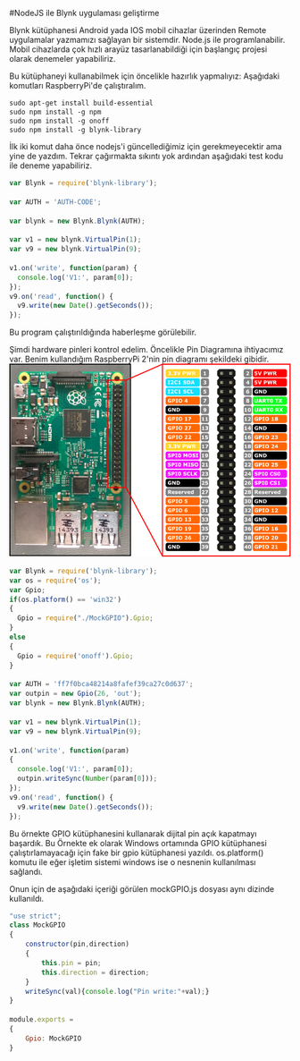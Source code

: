 #NodeJS ile Blynk uygulaması geliştirme

Blynk kütüphanesi Android yada IOS mobil cihazlar üzerinden Remote uygulamalar yazmamızı sağlayan bir sistemdir.
Node.js ile programlanabilir. Mobil cihazlarda çok hızlı arayüz tasarlanabildiği için başlangıç projesi olarak denemeler yapabiliriz.

Bu kütüphaneyi kullanabilmek için öncelikle hazırlık yapmalıyız:
Aşağıdaki komutları RaspberryPi'de çalıştıralım.
```
sudo apt-get install build-essential
sudo npm install -g npm
sudo npm install -g onoff
sudo npm install -g blynk-library
```
İlk iki komut daha önce nodejs'i güncellediğimiz için gerekmeyecektir ama yine de yazdım. Tekrar çağırmakta sıkıntı yok
ardından
aşağıdaki test kodu ile deneme yapabiliriz.
```javascript
var Blynk = require('blynk-library');

var AUTH = 'AUTH-CODE';

var blynk = new Blynk.Blynk(AUTH);

var v1 = new blynk.VirtualPin(1);
var v9 = new blynk.VirtualPin(9);

v1.on('write', function(param) {
  console.log('V1:', param[0]);
});
v9.on('read', function() {
  v9.write(new Date().getSeconds());
});
```
Bu program çalıştırıldığında haberleşme görülebilir.

Şimdi hardware pinleri kontrol edelim. Öncelikle Pin Diagramına ihtiyacımız var. Benim kullandığım RaspberryPi 2'nin pin diagramı şekildeki gibidir.
![Rasp 2 Pins](Images/RP2_Pinout.png)

```javascript
var Blynk = require('blynk-library');
var os = require('os');
var Gpio;
if(os.platform() == 'win32')
{
  Gpio = require("./MockGPIO").Gpio;
}
else
{
  Gpio = require('onoff').Gpio;  
}

var AUTH = 'ff7f0bca48214a8fafef39ca27c0d637';
var outpin = new Gpio(26, 'out');
var blynk = new Blynk.Blynk(AUTH);

var v1 = new blynk.VirtualPin(1);
var v9 = new blynk.VirtualPin(9);

v1.on('write', function(param)
{
  console.log('V1:', param[0]);
  outpin.writeSync(Number(param[0]));
});
v9.on('read', function() {
  v9.write(new Date().getSeconds());
});
```
Bu örnekte GPIO kütüphanesini kullanarak dijital pin açık kapatmayı başardık.
Bu Örnekte ek olarak Windows ortamında GPIO kütüphanesi çalıştırlamayacağı için fake bir gpio kütüphanesi yazıldı. os.platform() komutu ile eğer işletim sistemi windows ise o nesnenin kullanılması sağlandı.

Onun için de aşağıdaki içeriği görülen mockGPIO.js dosyası aynı dizinde kullanıldı.
```javascript
"use strict";
class MockGPIO
{
    constructor(pin,direction)
    {
        this.pin = pin;
        this.direction = direction;
    }
    writeSync(val){console.log("Pin write:"+val);}
}

module.exports =
{
    Gpio: MockGPIO   
}
```
